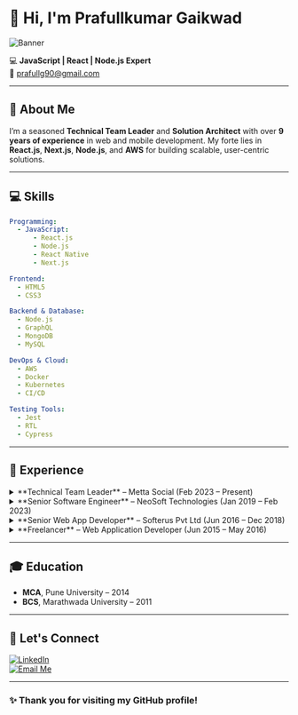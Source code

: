 # 👋 Hi, I'm Prafullkumar Gaikwad  

![Banner](https://via.placeholder.com/1200x300?text=Welcome+to+My+GitHub+Profile)  

💻 **JavaScript | React | Node.js Expert**  
📧 [prafullg90@gmail.com](mailto:prafullg90@gmail.com) 

---

## 🚀 About Me  

I’m a seasoned **Technical Team Leader** and **Solution Architect** with over **9 years of experience** in web and mobile development. My forte lies in **React.js**, **Next.js**, **Node.js**, and **AWS** for building scalable, user-centric solutions.  

---

## 💻 Skills  

```yaml
Programming: 
  - JavaScript: 
      - React.js
      - Node.js
      - React Native
      - Next.js

Frontend: 
  - HTML5
  - CSS3

Backend & Database: 
  - Node.js
  - GraphQL
  - MongoDB
  - MySQL

DevOps & Cloud: 
  - AWS
  - Docker
  - Kubernetes
  - CI/CD

Testing Tools: 
  - Jest
  - RTL
  - Cypress
```

---

## 📜 Experience  

<details>  
<summary>**Technical Team Leader** – Metta Social (Feb 2023 – Present)</summary>  
- Led teams to deliver innovative solutions using **React.js**, **Next.js**, and **AWS**.  
- Architected scalable designs and CI/CD pipelines.  
- Mentored developers and ensured alignment with business goals.  
</details>  

<details>  
<summary>**Senior Software Engineer** – NeoSoft Technologies (Jan 2019 – Feb 2023)</summary>  
- Built modern web apps with **React.js**, **Redux**, and **Next.js**.  
- Conducted code reviews and optimized project workflows.  
</details>  

<details>  
<summary>**Senior Web App Developer** – Softerus Pvt Ltd (Jun 2016 – Dec 2018)</summary>  
- Created mobile apps with **React Native** and PHP APIs.  
- Designed architectures and optimized frontend and backend interactions.  
</details>  

<details>  
<summary>**Freelancer** – Web Application Developer (Jun 2015 – May 2016)</summary>  
- Developed SEO-friendly websites with **Bootstrap** and **PHP**.  
- Collaborated on technical specs and optimized site performance.  
</details>  

---

## 🎓 Education  

- **MCA**, Pune University – 2014 
- **BCS**, Marathwada University – 2011 

---

## 🔗 Let's Connect  

[![LinkedIn](https://img.shields.io/badge/LinkedIn-Connect-blue)](www.linkedin.com/in/prafull-gaikwad)  
[![Email Me](https://img.shields.io/badge/Email-Me-blue)](mailto:prafullg90@gmail.com)  

---

### ✨ Thank you for visiting my GitHub profile!  
